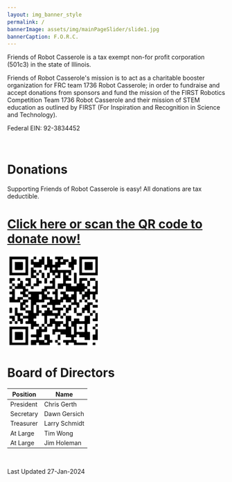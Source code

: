 ```yaml
---
layout: img_banner_style
permalink: /
bannerImage: assets/img/mainPageSlider/slide1.jpg
bannerCaption: F.O.R.C.
---
```


Friends of Robot Casserole is a tax exempt non-for profit corporation (501c3) in the state of Illinois. 

Friends of Robot Casserole's mission is to act as a charitable booster organization for FRC team 1736 Robot Casserole; in order to fundraise and accept donations from sponsors and fund the mission of the FIRST Robotics Competition Team 1736 Robot Casserole and their mission of STEM education as outlined by FIRST (For Inspiration and Recognition in Science and Technology).

Federal EIN: 92-3834452

<br>

# Donations

Supporting Friends of Robot Casserole is easy! All donations are tax deductible.

<h1><a href="https://www.paypal.com/donate/?hosted_button_id=65P57LZY5G7EW"  target="_blank" rel="noopener noreferrer">Click here or scan the QR code to donate now!</a></h1>

<img src="assets/img/general/FORC_qr_code.webp">

<br>

# Board of Directors

| Position |  Name | 
| -------- | ----- |
| President | Chris Gerth |
| Secretary | Dawn Gersich |
| Treasurer | Larry Schmidt |
| At Large | Tim Wong |
| At Large | Jim Holeman |

<br>

Last Updated 27-Jan-2024


